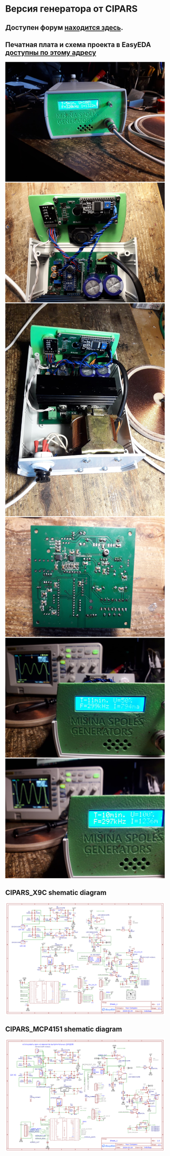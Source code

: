 # Версия генератора от CIPARS 

## Доступен форум [находится здесь](https://forum.arduino.ru/t/generator-dlya-katushki-mishina).

## Печатная плата и схема проекта в EasyEDA [доступны по этому адресу](https://oshwlab.com/indulisap/mpgsp-cipars-2)
![](JPG/20240225_162744.jpg?raw=true)
![](JPG/20240225_162934.jpg?raw=true)
![](JPG/20240225_163111.jpg?raw=true)
![](JPG/20240225_163145.jpg?raw=true)
![](JPG/20240225_175301.jpg?raw=true)
![](JPG/20240225_175326.jpg?raw=true)
## CIPARS_X9C shematic diagram
![](Schematic_schem.sch-3_2024-02-26.png?raw=true)
## CIPARS_MCP4151 shematic diagram
![](Schematic_MCP4151.png?raw=true)
